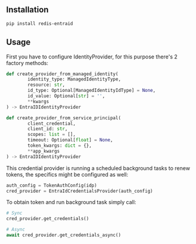 ## Installation
```bash
pip install redis-entraid
```

## Usage

First you have to configure IdentityProvider, for this purpose there's 2 factory methods:
```python
def create_provider_from_managed_identity(
        identity_type: ManagedIdentityType,
        resource: str,
        id_type: Optional[ManagedIdentityIdType] = None,
        id_value: Optional[str] = '',
        **kwargs
) -> EntraIDIdentityProvider

def create_provider_from_service_principal(
        client_credential,
        client_id: str,
        scopes: list = [],
        timeout: Optional[float] = None,
        token_kwargs: dict = {},
        **app_kwargs
) -> EntraIDIdentityProvider
```

This credential provider is running a scheduled background tasks to renew tokens, the specifics
might be configured as well:
```python
auth_config = TokenAuthConfig(idp)
cred_provider = EntraIdCredentialsProvider(auth_config)
```

To obtain token and run background task simply call:
```python
# Sync
cred_provider.get_credentials()

# Async
await cred_provider.get_credentials_async()
```